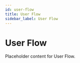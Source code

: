 ```yaml
---
id: user-flow
title: User Flow
sidebar_label: User Flow
---
```


# User Flow

Placeholder content for User Flow.
